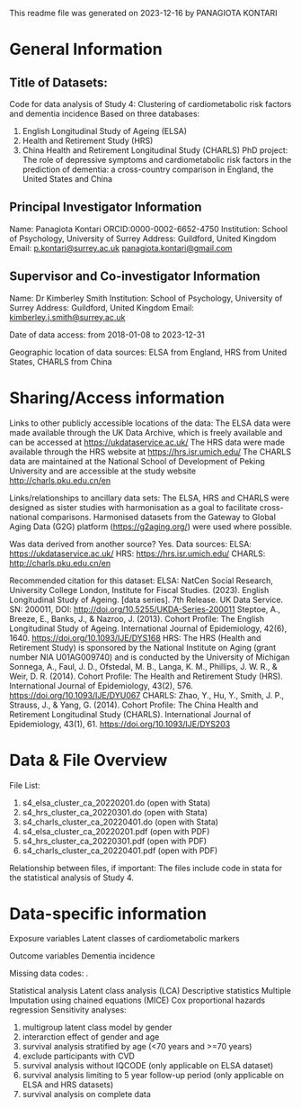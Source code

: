 ﻿This readme file was generated on 2023-12-16 by PANAGIOTA KONTARI


# General Information

## Title of Datasets: 
Code for data analysis of Study 4: Clustering of cardiometabolic risk factors and dementia incidence
Based on three databases:
1. English Longitudinal Study of Ageing (ELSA)
2. Health and Retirement Study (HRS) 
3. China Health and Retirement Longitudinal Study (CHARLS) 
PhD project: 
The role of depressive symptoms and cardiometabolic risk factors in the prediction of dementia: a cross-country comparison in England, the United States and China

## Principal Investigator Information
Name: Panagiota Kontari
ORCID:0000-0002-6652-4750
Institution: School of Psychology, University of Surrey
Address: Guildford, United Kingdom
Email: p.kontari@surrey.ac.uk
       panagiota.kontari@gmail.com

## Supervisor and Co-investigator Information
Name: Dr Kimberley Smith
Institution: School of Psychology, University of Surrey
Address: Guildford, United Kingdom
Email: kimberley.j.smith@surrey.ac.uk


Date of data access: from 2018-01-08 to 2023-12-31

Geographic location of data sources: ELSA from England, HRS from United States, CHARLS from China



# Sharing/Access information

Links to other publicly accessible locations of the data: 
The ELSA data were made available through the UK Data Archive, which is freely available and can be accessed at https://ukdataservice.ac.uk/
The HRS data were made available through the HRS website at https://hrs.isr.umich.edu/
The CHARLS data are maintained at the National School of Development of Peking University and are accessible at the study website http://charls.pku.edu.cn/en

Links/relationships to ancillary data sets: 
The ELSA, HRS and CHARLS were designed as sister studies with harmonisation as a goal to facilitate cross-national comparisons. 
Harmonised datasets from the Gateway to Global Aging Data (G2G) platform (https://g2aging.org/) were used where possible. 

Was data derived from another source?
Yes. Data sources: 
ELSA: https://ukdataservice.ac.uk/
HRS: https://hrs.isr.umich.edu/
CHARLS: http://charls.pku.edu.cn/en

Recommended citation for this dataset: 
ELSA: NatCen Social Research, University College London, Institute for Fiscal Studies. (2023). English Longitudinal Study of Ageing. [data series]. 7th Release. UK Data Service. SN: 200011, DOI: http://doi.org/10.5255/UKDA-Series-200011
      Steptoe, A., Breeze, E., Banks, J., & Nazroo, J. (2013). Cohort Profile: The English Longitudinal Study of Ageing. International Journal of Epidemiology, 42(6), 1640. https://doi.org/10.1093/IJE/DYS168
HRS: The HRS (Health and Retirement Study) is sponsored by the National Institute on Aging (grant number NIA U01AG009740) and is conducted by the University of Michigan
     Sonnega, A., Faul, J. D., Ofstedal, M. B., Langa, K. M., Phillips, J. W. R., & Weir, D. R. (2014). Cohort Profile: The Health and Retirement Study (HRS). International Journal of Epidemiology, 43(2), 576. https://doi.org/10.1093/IJE/DYU067
CHARLS: Zhao, Y., Hu, Y., Smith, J. P., Strauss, J., & Yang, G. (2014). Cohort Profile: The China Health and Retirement Longitudinal Study (CHARLS). International Journal of Epidemiology, 43(1), 61. https://doi.org/10.1093/IJE/DYS203


# Data & File Overview

File List: 
1. s4_elsa_cluster_ca_20220201.do (open with Stata)
2. s4_hrs_cluster_ca_20220301.do (open with Stata)
3. s4_charls_cluster_ca_20220401.do (open with Stata)
4. s4_elsa_cluster_ca_20220201.pdf (open with PDF)
5. s4_hrs_cluster_ca_20220301.pdf (open with PDF)
6. s4_charls_cluster_ca_20220401.pdf (open with PDF)

Relationship between files, if important: 
The files include code in stata for the statistical analysis of Study 4. 



# Data-specific information

Exposure variables
Latent classes of cardiometabolic markers

Outcome variables
Dementia incidence
 
Missing data codes: .

Statistical analysis
Latent class analysis (LCA)
Descriptive statistics
Multiple Imputation using chained equations (MICE) 
Cox proportional hazards regression
Sensitivity analyses:
1) multigroup latent class model by gender
2) interarction effect of gender and age
3) survival analysis stratified by age (<70 years and >=70 years)
4) exclude participants with CVD	
5) survival analysis without IQCODE (only applicable on ELSA dataset)
6) survival analysis limiting to 5 year follow-up period (only applicable on ELSA and HRS datasets)
7) survival analysis on complete data

